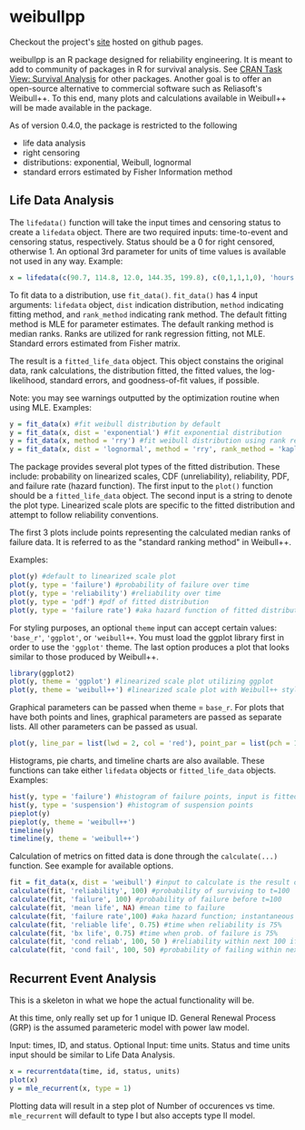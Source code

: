 # weibullpp 
Checkout the project's <a href='http://lxy009.github.io/weibullpp/'>site</a> hosted on github pages. 

weibullpp is an R package designed for reliability engineering.
It is meant to add to community of packages in R for survival analysis.
See [CRAN Task View: Survival Analysis](https://cran.r-project.org/web/views/Survival.html) for other packages.
Another goal is to offer an open-source alternative to commercial software such as Reliasoft's Weibull++.
To this end, many plots and calculations available in Weibull++ will be made available in the package.

As of version 0.4.0, the package is restricted to the following
* life data analysis 
* right censoring
* distributions: exponential, Weibull, lognormal
* standard errors estimated by Fisher Information method

## Life Data Analysis
The `lifedata()` function will take the input times and censoring status to create a `lifedata` object.
There are two required inputs: time-to-event and censoring status, respectively.
Status should be a 0 for right censored, otherwise 1.
An optional 3rd parameter for units of time values is available not used in any way.
Example:
```R
x = lifedata(c(90.7, 114.8, 12.0, 144.35, 199.8), c(0,1,1,1,0), 'hours')
```

To fit data to a distribution, use `fit_data()`. 
`fit_data()` has 4 input arguments: `lifedata` object, `dist` indication distribution, `method` indicating fitting method, and `rank_method` indicating rank method.
The default fitting method is MLE for parameter estimates.
The default ranking method is median ranks.
Ranks are utilized for rank regression fitting, not MLE.
Standard errors estimated from Fisher matrix.

The result is a `fitted_life_data` object.
This object constains the original data, rank calculations, the distribution fitted, the fitted values, the log-likelihood, standard errors, and goodness-of-fit values, if possible.

Note: you may see warnings outputted by the optimization routine when using MLE.
Examples:
```R
y = fit_data(x) #fit weibull distribution by default
y = fit_data(x, dist = 'exponential') #fit exponential distribution
y = fit_data(x, method = 'rry') #fit weibull distribution using rank regression on y instead of MLE
y = fit_data(x, dist = 'lognormal', method = 'rry', rank_method = 'kaplan-meier') #fit weibull distribution using rank regression on y instead of MLE
```
The package provides several plot types of the fitted distribution.
These include: probability on linearized scales, CDF (unreliability), reliability, PDF, and failure rate (hazard function).
The first input to the `plot()` function should be a `fitted_life_data` object.
The second input is a string to denote the plot type.
Linearized scale plots are specific to the fitted distribution and attempt to follow reliability conventions.

The first 3 plots include points representing the calculated median ranks of failure data.
It is referred to as the "standard ranking method" in Weibull++.

Examples:
```R
plot(y) #default to linearized scale plot
plot(y, type = 'failure') #probability of failure over time
plot(y, type = 'reliability') #reliability over time
plot(y, type = 'pdf') #pdf of fitted distribution
plot(y, type = 'failure rate') #aka hazard function of fitted distribution
```
For styling purposes, an optional `theme` input can accept certain values: `'base_r'`, `'ggplot'`, or  `'weibull++`.
You must load the ggplot library first in order to use the `'ggplot'` theme.
The last option produces a plot that looks similar to those produced by Weibull++.
```R
library(ggplot2)
plot(y, theme = 'ggplot') #linearized scale plot utilizing ggplot
plot(y, theme = 'weibull++') #linearized scale plot with Weibull++ styling
```
Graphical parameters can be passed when theme = ``base_r``.
For plots that have both points and lines, graphical parameters are passed as separate lists.
All other parameters can be passed as usual.
```R
plot(y, line_par = list(lwd = 2, col = 'red'), point_par = list(pch = 16, col = 'blue', cex = 0.6), main = 'Weibull paper')
```

Histograms, pie charts, and timeline charts are also available.
These functions can take either `lifedata` objects or `fitted_life_data` objects.
Examples:
```R
hist(y, type = 'failure') #histogram of failure points, input is fitted_life_data_object
hist(y, type = 'suspension') #histogram of suspension points
pieplot(y)
pieplot(y, theme = 'weibull++')
timeline(y)
timeline(y, theme = 'weibull++')
```

Calculation of metrics on fitted data is done through the `calculate(...)` function.
See example for available options.
```R
fit = fit_data(x, dist = 'weibull') #input to calculate is the result of fit_data
calculate(fit, 'reliability', 100) #probability of surviving to t=100
calculate(fit, 'failure', 100) #probability of failure before t=100
calculate(fit, 'mean life', NA) #mean time to failure
calculate(fit, 'failure rate',100) #aka hazard function; instantaneous number of failures per unit time at t = 100
calculate(fit, 'reliable life', 0.75) #time when reliability is 75%
calculate(fit, 'bx life', 0.75) #time when prob. of failure is 75%
calculate(fit, 'cond reliab', 100, 50 ) #reliability within next 100 if survived to 50
calculate(fit, 'cond fail', 100, 50) #probability of failing within next 100 if survived to 50
```

## Recurrent Event Analysis
This is a skeleton in what we hope the actual functionality will be.

At this time, only really set up for 1 unique ID.
General Renewal Process (GRP) is the assumed parameteric model with power law model.

Input: times, ID, and status.
Optional Input: time units.
Status and time units input should be similar to Life Data Analysis.
```R
x = recurrentdata(time, id, status, units)
plot(x)
y = mle_recurrent(x, type = 1)
```
Plotting data will result in a step plot of Number of occurences vs time.
`mle_recurrent` will default to type I but also accepts type II model.

